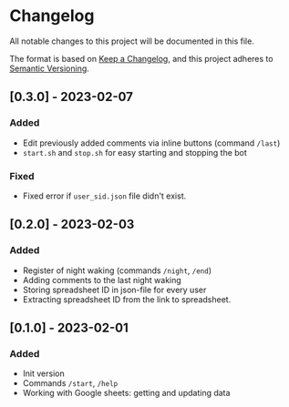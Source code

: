 # Changelog

All notable changes to this project will be documented in this file.

The format is based on [Keep a Changelog](https://keepachangelog.com/en/1.0.0/),
and this project adheres to [Semantic Versioning](https://semver.org/spec/v2.0.0.html).

## [0.3.0] - 2023-02-07

### Added

- Edit previously added comments via inline buttons (command `/last`)
- `start.sh` and `stop.sh` for easy starting and stopping the bot

### Fixed

- Fixed error if `user_sid.json` file didn't exist.

## [0.2.0] - 2023-02-03

### Added

- Register of night waking (commands `/night`, `/end`)
- Adding comments to the last night waking
- Storing spreadsheet ID in json-file for every user
- Extracting spreadsheet ID from the link to spreadsheet.

## [0.1.0] - 2023-02-01

### Added

- Init version
- Commands `/start`, `/help`
- Working with Google sheets: getting and updating data
